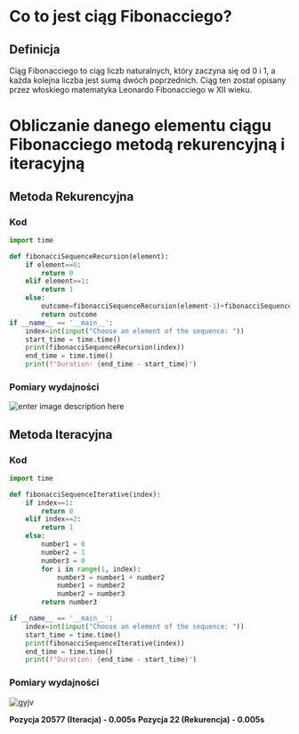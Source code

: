 # Co to jest ciąg Fibonacciego? 
## Definicja
Ciąg Fibonacciego to ciąg liczb naturalnych, który zaczyna się od 0 i 1, a każda kolejna liczba jest sumą dwóch poprzednich. Ciąg ten został opisany przez włoskiego matematyka Leonardo Fibonacciego w XII wieku.
# Obliczanie danego elementu ciągu Fibonacciego metodą rekurencyjną i iteracyjną
## Metoda Rekurencyjna
### Kod
```python
import time

def fibonacciSequenceRecursion(element):
    if element==0:
        return 0
    elif element==1:
        return 1
    else:
        outcome=fibonacciSequenceRecursion(element-1)+fibonacciSequenceRecursion(element-2)
        return outcome
if __name__ == '__main__':
    index=int(input("Choose an element of the sequence: "))
    start_time = time.time()
    print(fibonacciSequenceRecursion(index))
    end_time = time.time()
    print(f"Duration: {end_time - start_time}")
```
### Pomiary wydajności
![enter image description here](https://cdn.discordapp.com/attachments/1015567218899161139/1333515354315558923/image.png?ex=67992c73&is=6797daf3&hm=82dd18c490e438de6a55a64dd8643568b96e980db55b6214334a6011da9e94a0&)

## Metoda Iteracyjna
### Kod
```python
import time

def fibonacciSequenceIterative(index):
    if index==1:
        return 0
    elif index==2:
        return 1
    else:
        number1 = 0
        number2 = 1
        number3 = 0
        for i in range(1, index):
		    number3 = number1 + number2
            number1 = number2
            number2 = number3
        return number3

if __name__ == '__main__':
    index=int(input("Choose an element of the sequence: "))
    start_time = time.time()
    print(fibonacciSequenceIterative(index))
    end_time = time.time()
    print(f"Duration: {end_time - start_time}")
```
### Pomiary wydajności
![gyjv](https://cdn.discordapp.com/attachments/1015567218899161139/1333530247727022212/image.png?ex=67993a52&is=6797e8d2&hm=42df122cdad88b93c5d53e047ecb520718ca2c55d5f1e2eb76d70c82363a4698&)

__Pozycja 20577 (Iteracja) - 0.005s__
__Pozycja 22 (Rekurencja) - 0.005s__
